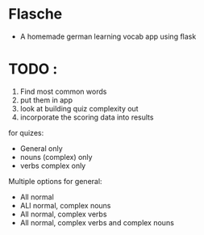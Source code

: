 # Flasche
* A homemade german learning vocab app using flask


# TODO : 
1. Find most common words
2. put them in app
3. look at building quiz complexity out
4. incorporate the scoring data into results 



for quizes:
* General only
* nouns (complex) only
* verbs complex only

Multiple options for general:
* All normal
* ALl normal, complex nouns
* All normal, complex verbs
* All normal, complex verbs and complex nouns